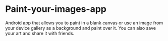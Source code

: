 # Paint-your-images-app
Android app that allows you to paint in a blank canvas or use an image from your device gallery as a background and paint over it. You can also save your art and share it with friends.
